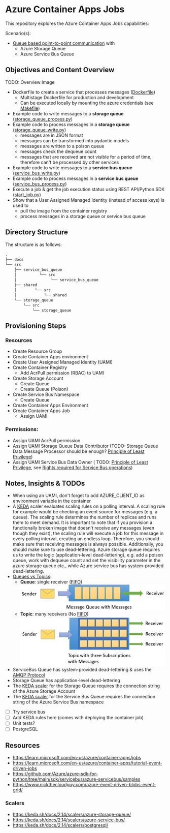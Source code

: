 # Azure Container Apps Jobs

This repository explores the Azure Container Apps Jobs capabilities:

Scenario(s):

- [Queue based point-to-point communication](https://learn.microsoft.com/en-us/azure/container-apps/tutorial-event-driven-jobs?source=recommendations)
  with
    - Azure Storage Queue
    - Azure Service Bus Queue

## Objectives and Content Overview

TODO: Overview Image

- Dockerfile to create a service that processes messages ([Dockerfile](Dockerfile))
    - Multistage Dockerfile for production and development
    - Can be executed locally by mounting the azure credentials (see [Makefile](Makefile))
- Example code to write messages to a **storage queue** ([storage_queue_process.py](storage_queue_process.py))
- Example code to process messages in a **storage queue** ([storage_queue_write.py](storage_queue_write.py))
    - messages are in JSON format
    - messages can be transformed into pydantic models
    - messages are written to a poison queue
    - messages check the dequeue count
    - messages that are received are not visible for a period of time, therefore can't be processed by other services
- Example code to write messages to a **service bus queue** ([service_bus_write.py](service_bus_write.py))
- Example code to process messages in a **service bus queue** ([service_bus_process.py](service_bus_process.py))
- Execute a job & get the job execution status using REST API/Python SDK ([start_job.py](start_job.py))
- Show that a User Assigned Managed Identity (instead of access keys) is used to
    - pull the image from the container registry
    - process messages in a storage queue or service bus queue

## Directory Structure

The structure is as follows:

```shell
.
├── docs
└── src
    ├── service_bus_queue
    │          └── src
    │               └── service_bus_queue
    ├── shared
    │        └── src
    │            └── shared
    └── storage_queue
        └── src
            └── storage_queue
```

## Provisioning Steps

### Resources

- Create Resource Group
- Create Container Apps environment
- Create User Assigned Managed Identity (UAMI)
- Create Container Registry
  - Add AcrPull permission (RBAC) to UAMI
- Create Storage Account
    - Create Queue
    - Create Queue (Poison)
- Create Service Bus Namespace
    - Create Queue
- Create Container Apps Environment
- Create Container Apps Job
    - Assign UAMI


### Permissions:

- Assign UAMI AcrPull permission
- Assign UAMI Storage Queue Data Contributor (TODO: Storage Queue Data Message Processor should be
  enough? [Principle of Least Privilege](https://learn.microsoft.com/en-us/entra/identity-platform/secure-least-privileged-access))
- Assign UAMI Service Bus Data Owner (
  TODO: [Principle of Least Privilege](https://learn.microsoft.com/en-us/entra/identity-platform/secure-least-privileged-access),
  see [Rights required for Service Bus operations](https://learn.microsoft.com/en-us/azure/service-bus-messaging/service-bus-sas#rights-required-for-service-bus-operations))

## Notes, Insights & TODOs

- When using an UAMI, don't forget to add AZURE_CLIENT_ID as environment variable in the container
- A [KEDA](https://keda.sh/) scaler evaluates scaling rules on a polling interval. A scaling rule for example would be
  checking an event source for messages (e.g. a queue). The scaling rule determines the number of replicas and runs them
  to meet demand.
  It is important to note that if you provision a functionally broken image that doesn't receive any messages (even
  though they exist), the scaling rule will execute a job for this message in every polling interval, creating an
  endless loop.
  Therefore, you should make sure that receiving messages is always possible. Additionally, you should make sure to use
  dead-lettering. Azure storage queue requires us to write the logic (application-level dead-lettering), e.g. add a
  poison queue, work with dequeue
  count and set the visibility parameter in the azure storage queue etc., while Azure service bus has system-provided
  dead-lettering.
- [Queues vs Topics](https://medium.com/@emer.kurbegovic/queues-vs-topics-a-simple-guide-with-real-world-examples-1d32947cb574):
    - **Queue**: single receiver ([FIFO](https://en.wikipedia.org/wiki/FIFO_(computing_and_electronics)))
      ![queue.png](docs/queue.png)
    - **Topic**: many receivers (No [FIFO](https://en.wikipedia.org/wiki/FIFO_(computing_and_electronics)))
      ![topic.png](docs/topic.png)
- ServiceBus Queue has system-provided dead-lettering & uses
  the [AMQP Protocol](https://d0znpp.medium.com/what-is-amqp-protocol-all-you-need-to-know-c9eedb680c71)
- Storage Queue has application-level dead-lettering
- The [KEDA scaler](https://keda.sh/docs/2.14/scalers/azure-service-bus/) for the Storage Queue requires the connection string of the Azure Storage Account  
- The [KEDA scaler](https://keda.sh/docs/2.14/scalers/azure-storage-queue/) for the Service Bus Queue requires the connection string of the Azure Service Bus namespace

- [ ] Try service bus
- [ ] Add KEDA rules here (comes with deploying the container job)
- [ ] Unit tests?
- [ ] PostgreSQL

## Resources

- https://learn.microsoft.com/en-us/azure/container-apps/jobs
- https://learn.microsoft.com/en-us/azure/container-apps/tutorial-event-driven-jobs
- https://github.com/Azure/azure-sdk-for-python/tree/main/sdk/servicebus/azure-servicebus/samples
- https://www.nickthecloudguy.com/azure-event-driven-blobs-event-grid/

### Scalers

- https://keda.sh/docs/2.14/scalers/azure-storage-queue/
- https://keda.sh/docs/2.14/scalers/azure-service-bus/
- https://keda.sh/docs/2.14/scalers/postgresql/